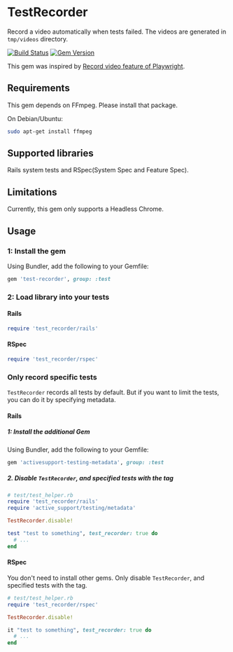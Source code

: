 # TestRecorder

Record a video automatically when tests failed. The videos are generated in `tmp/videos` directory.

[![Build Status](https://github.com/y-yagi/test-recorder/workflows/CI/badge.svg)](https://github.com/y-yagi/test-recorder/actions)
[![Gem Version](https://badge.fury.io/rb/test-recorder.svg)](http://badge.fury.io/rb/test-recorder)

This gem was inspired by [Record video feature of Playwright](https://playwright.dev/docs/videos).

## Requirements

This gem depends on FFmpeg. Please install that package.

On Debian/Ubuntu:

```bash
sudo apt-get install ffmpeg
```

## Supported libraries

Rails system tests and RSpec(System Spec and Feature Spec).

## Limitations

Currently, this gem only supports a Headless Chrome.

## Usage

### 1: Install the gem

Using Bundler, add the following to your Gemfile:

```ruby
gem 'test-recorder', group: :test
```

### 2: Load library into your tests

#### Rails

```ruby
require 'test_recorder/rails'
```

#### RSpec

```ruby
require 'test_recorder/rspec'
```

### Only record specific tests

`TestRecorder` records all tests by default. But if you want to limit the tests, you can do it by specifying metadata.

#### Rails

##### 1: Install the additional Gem

Using Bundler, add the following to your Gemfile:

```ruby
gem 'activesupport-testing-metadata', group: :test
```

##### 2. Disable `TestRecorder`, and specified tests with the tag

```ruby
# test/test_helper.rb
require 'test_recorder/rails'
require 'active_support/testing/metadata'

TestRecorder.disable!
```

```ruby
test "test to something", test_recorder: true do
  # ...
end
```

#### RSpec

You don't need to install other gems. Only disable `TestRecorder`, and specified tests with the tag.

```ruby
# test/test_helper.rb
require 'test_recorder/rspec'

TestRecorder.disable!
```

```ruby
it "test to something", test_recorder: true do
  # ...
end

